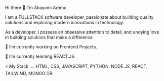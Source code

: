 Hi there 👋 I'm Abayomi Aremo

I am a FULLSTACK software developer, passionate about building quality solutions and exploring modern innovations in technology.

As a developer, i possess an obsessive attention to detail, and undying love in building solutions that make a difference

🔭 I’m currently working on Frontend Projects.

🌱 I’m currently learning REACT.JS.

⚡ My Stack: ... HTML, CSS, JAVASCRIPT, PYTHON, NODE.JS, REACT, TAILWIND, MONGO DB
